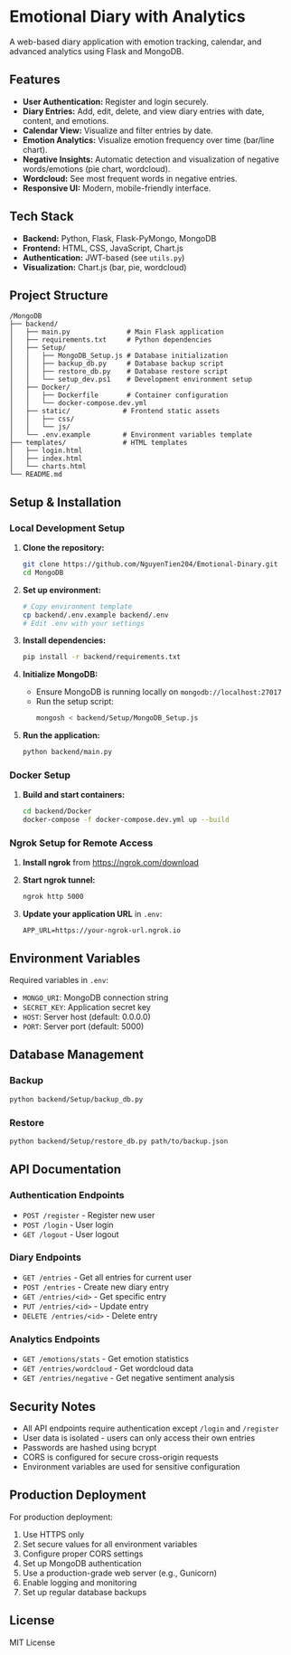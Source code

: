 # Emotional Diary with Analytics

A web-based diary application with emotion tracking, calendar, and advanced analytics using Flask and MongoDB.

## Features

- **User Authentication:** Register and login securely.
- **Diary Entries:** Add, edit, delete, and view diary entries with date, content, and emotions.
- **Calendar View:** Visualize and filter entries by date.
- **Emotion Analytics:** Visualize emotion frequency over time (bar/line chart).
- **Negative Insights:** Automatic detection and visualization of negative words/emotions (pie chart, wordcloud).
- **Wordcloud:** See most frequent words in negative entries.
- **Responsive UI:** Modern, mobile-friendly interface.

## Tech Stack

- **Backend:** Python, Flask, Flask-PyMongo, MongoDB
- **Frontend:** HTML, CSS, JavaScript, Chart.js
- **Authentication:** JWT-based (see `utils.py`)
- **Visualization:** Chart.js (bar, pie, wordcloud)

## Project Structure

```
/MongoDB
├── backend/
│   ├── main.py              # Main Flask application
│   ├── requirements.txt     # Python dependencies
│   ├── Setup/
│   │   ├── MongoDB_Setup.js # Database initialization
│   │   ├── backup_db.py     # Database backup script
│   │   ├── restore_db.py    # Database restore script
│   │   └── setup_dev.ps1    # Development environment setup
│   ├── Docker/
│   │   ├── Dockerfile       # Container configuration
│   │   └── docker-compose.dev.yml
│   ├── static/             # Frontend static assets
│   │   ├── css/
│   │   └── js/
│   └── .env.example        # Environment variables template
├── templates/              # HTML templates
│   ├── login.html
│   ├── index.html
│   └── charts.html
└── README.md
```

## Setup & Installation

### Local Development Setup

1. **Clone the repository:**
   ```bash
   git clone https://github.com/NguyenTien204/Emotional-Dinary.git
   cd MongoDB
   ```

2. **Set up environment:**
   ```bash
   # Copy environment template
   cp backend/.env.example backend/.env
   # Edit .env with your settings
   ```

3. **Install dependencies:**
   ```bash
   pip install -r backend/requirements.txt
   ```

4. **Initialize MongoDB:**
   - Ensure MongoDB is running locally on `mongodb://localhost:27017`
   - Run the setup script:
     ```bash
     mongosh < backend/Setup/MongoDB_Setup.js
     ```

5. **Run the application:**
   ```bash
   python backend/main.py
   ```

### Docker Setup

1. **Build and start containers:**
   ```bash
   cd backend/Docker
   docker-compose -f docker-compose.dev.yml up --build
   ```

### Ngrok Setup for Remote Access

1. **Install ngrok** from https://ngrok.com/download

2. **Start ngrok tunnel:**
   ```bash
   ngrok http 5000
   ```

3. **Update your application URL** in `.env`:
   ```
   APP_URL=https://your-ngrok-url.ngrok.io
   ```

## Environment Variables

Required variables in `.env`:
- `MONGO_URI`: MongoDB connection string
- `SECRET_KEY`: Application secret key
- `HOST`: Server host (default: 0.0.0.0)
- `PORT`: Server port (default: 5000)

## Database Management

### Backup
```bash
python backend/Setup/backup_db.py
```

### Restore
```bash
python backend/Setup/restore_db.py path/to/backup.json
```

## API Documentation

### Authentication Endpoints
- `POST /register` - Register new user
- `POST /login` - User login
- `GET /logout` - User logout

### Diary Endpoints
- `GET /entries` - Get all entries for current user
- `POST /entries` - Create new diary entry
- `GET /entries/<id>` - Get specific entry
- `PUT /entries/<id>` - Update entry
- `DELETE /entries/<id>` - Delete entry

### Analytics Endpoints
- `GET /emotions/stats` - Get emotion statistics
- `GET /entries/wordcloud` - Get wordcloud data
- `GET /entries/negative` - Get negative sentiment analysis

## Security Notes

- All API endpoints require authentication except `/login` and `/register`
- User data is isolated - users can only access their own entries
- Passwords are hashed using bcrypt
- CORS is configured for secure cross-origin requests
- Environment variables are used for sensitive configuration

## Production Deployment

For production deployment:
1. Use HTTPS only
2. Set secure values for all environment variables
3. Configure proper CORS settings
4. Set up MongoDB authentication
5. Use a production-grade web server (e.g., Gunicorn)
6. Enable logging and monitoring
7. Set up regular database backups

## License

MIT License
